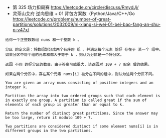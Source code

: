 - 第 325 场力扣周赛 https://leetcode.cn/circle/discuss/RmydJj/
- 灵茶山艾府 逆向思维 + 01 背包方案数（Python/Java/C++/Go https://leetcode.cn/problems/number-of-great-partitions/solutions/2032009/ni-xiang-si-wei-01-bei-bao-fang-an-shu-p-v47x/

```
给你一个正整数数组 nums 和一个整数 k 。

分区 的定义是：将数组划分成两个有序的 组 ，并满足每个元素 恰好 存在于 某一个 组中。如果分区中每个组的元素和都大于等于 k ，则认为分区是一个好分区。

返回 不同 的好分区的数目。由于答案可能很大，请返回对 109 + 7 取余 后的结果。

如果在两个分区中，存在某个元素 nums[i] 被分在不同的组中，则认为这两个分区不同。

You are given an array nums consisting of positive integers and an integer k.

Partition the array into two ordered groups such that each element is in exactly one group. A partition is called great if the sum of elements of each group is greater than or equal to k.

Return the number of distinct great partitions. Since the answer may be too large, return it modulo 109 + 7.

Two partitions are considered distinct if some element nums[i] is in different groups in the two partitions.
```